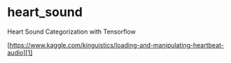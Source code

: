# heart_sound
Heart Sound Categorization with Tensorflow


[https://www.kaggle.com/kinguistics/loading-and-manipulating-heartbeat-audio][1]


[1]: https://www.kaggle.com/kinguistics/loading-and-manipulating-heartbeat-audio